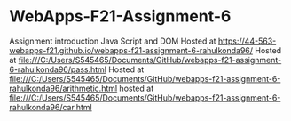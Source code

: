 # WebApps-F21-Assignment-6
Assignment introduction Java Script and DOM
Hosted at <https://44-563-webapps-f21.github.io/webapps-f21-assignment-6-rahulkonda96/>
Hosted at <file:///C:/Users/S545465/Documents/GitHub/webapps-f21-assignment-6-rahulkonda96/pass.html>
Hosted at <file:///C:/Users/S545465/Documents/GitHub/webapps-f21-assignment-6-rahulkonda96/arithmetic.html>
hosted at <file:///C:/Users/S545465/Documents/GitHub/webapps-f21-assignment-6-rahulkonda96/car.html>
